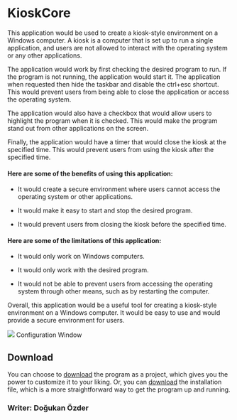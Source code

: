 # KioskCore

This application would be used to create a kiosk-style environment on a Windows computer. A kiosk is a computer that is set up to run a single application, and users are not allowed to interact with the operating system or any other applications.

The application would work by first checking the desired program to run. If the program is not running, the application would start it. The application when requested then hide the taskbar and disable the ctrl+esc shortcut. This would prevent users from being able to close the application or access the operating system.

The application would also have a checkbox that would allow users to highlight the program when it is checked. This would make the program stand out from other applications on the screen.

Finally, the application would have a timer that would close the kiosk at the specified time. This would prevent users from using the kiosk after the specified time.

#### Here are some of the benefits of using this application:

- It would create a secure environment where users cannot access the operating system or other applications.

- It would make it easy to start and stop the desired program.

- It would prevent users from closing the kiosk before the specified time.

#### Here are some of the limitations of this application:

- It would only work on Windows computers.

- It would only work with the desired program.

- It would not be able to prevent users from accessing the operating system through other means, such as by restarting the computer.

Overall, this application would be a useful tool for creating a kiosk-style environment on a Windows computer. It would be easy to use and would provide a secure environment for users.

![]([https://github.com/dogukanzder/KioskCore/blob/master/Configuration.png])
Configuration Window

## Download
You can choose to [download](http://localhost/ "link title") the program as a project, which gives you the power to customize it to your liking. Or, you can [download](http://localhost/ "link title") the installation file, which is a more straightforward way to get the program up and running.

### Writer: Doğukan Özder
